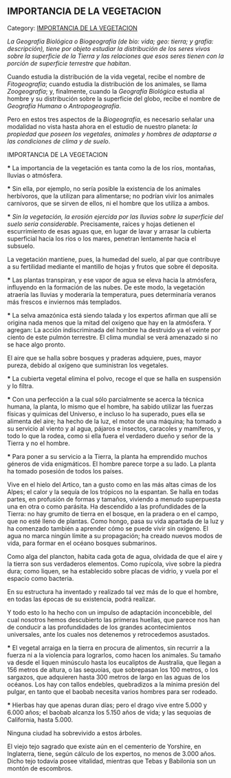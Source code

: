 ## IMPORTANCIA DE LA VEGETACION

Category: [IMPORTANCIA DE LA VEGETACION](http://descubrircorrientes.com.ar/2012/index.php/1491-geografia/6-fitogeografia/importancia-de-la-vegetacion)

_La Geografía Biológica o Biogeografía (de bio: vida; geo: tierra; y grafía: descripción), tiene por objeto estudiar la distribución de los seres vivos sobre la superficie de la Tierra y las relaciones que esos seres tienen con la porción de superficie terrestre que habitan_.

Cuando estudia la distribución de la vida vegetal, recibe el nombre de _Fitogeografía_; cuando estudia la distribución de los animales, se llama _Zoogeografía_; y, finalmente, cuando la _Geografía Biológica_ estudia al hombre y su distribución sobre la superficie del globo, recibe el nombre de _Geografía Humana_ o _Antropogeografía_.

Pero en estos tres aspectos de la _Biogeografía_, es necesario señalar una modalidad no vista hasta ahora en el estudio de nuestro planeta: _la propiedad que poseen los vegetales, animales y hombres de adaptarse a las condiciones de clima y de suelo_.

IMPORTANCIA DE LA VEGETACION

**\*** La importancia de la vegetación es tanta como la de los ríos, montañas, lluvias o atmósfera.

**\*** Sin ella, por ejemplo, no sería posible la existencia de los animales herbívoros, que la utilizan para alimentarse; no podrían vivir los animales carnívoros, que se sirven de ellos, ni el hombre que los utiliza a ambos.

**\*** _Sin la vegetación, la erosión ejercida por las lluvias sobre la superficie del suelo sería considerable_. Precisamente, raíces y hojas detienen el escurrimiento de esas aguas que, en lugar de lavar y arrasar la cubierta superficial hacia los ríos o los mares, penetran lentamente hacia el subsuelo.

La vegetación mantiene, pues, la humedad del suelo, al par que contribuye a su fertilidad mediante el mantillo de hojas y frutos que sobre él deposita.

**\*** Las plantas transpiran, y ese vapor de agua se eleva hacia la atmósfera, influyendo en la formación de las nubes. De este modo, la vegetación atraería las lluvias y moderaría la temperatura, pues determinaría veranos más frescos e inviernos más templados.

**\*** La selva amazónica está siendo talada y los expertos afirman que allí se origina nada menos que la mitad del oxígeno que hay en la atmósfera. Y agregan: La acción indiscriminada del hombre ha destruido ya el veinte por ciento de este pulmón terrestre. El clima mundial se verá amenazado si no se hace algo pronto.

El aire que se halla sobre bosques y praderas adquiere, pues, mayor pureza, debido al oxígeno que suministran los vegetales.

**\*** La cubierta vegetal elimina el polvo, recoge el que se halla en suspensión y lo filtra.

**\*** Con una perfección a la cual sólo parcialmente se acerca la técnica humana, la planta, lo mismo que el hombre, ha sabido utilizar las fuerzas físicas y químicas del Universo, e incluso lo ha superado, pues ella se alimenta del aire; ha hecho de la luz, el motor de una máquina; ha tomado a su servicio al viento y al agua, pájaros e insectos, caracoles y mamíferos, y todo lo que la rodea, como si ella fuera el verdadero dueño y señor de la Tierra y no el hombre.

**\*** Para poner a su servicio a la Tierra, la planta ha emprendido muchos géneros de vida enigmáticos. El hombre parece torpe a su lado. La planta ha tomado posesión de todos los países.

Vive en el hielo del Artico, tan a gusto como en las más altas cimas de los Alpes; el calor y la sequía de los trópicos no la espantan. Se halla en todas partes, en profusión de formas y tamaños, viviendo a menudo superpuesta una en otra o como parásita. Ha descendido a las profundidades de la Tierra: no hay grumito de tierra en el bosque, en la pradera o en el campo, que no esté lleno de plantas. Como hongo, pasa su vida apartada de la luz y ha comenzado también a aprender cómo se puede vivir sin oxígeno. El agua no marca ningún límite a su propagación; ha creado nuevos modos de vida, para formar en el océano bosques submarinos.

Como alga del plancton, habita cada gota de agua, olvidada de que el aire y la tierra son sus verdaderos elementos. Como rupícola, vive sobre la piedra dura; como liquen, se ha establecido sobre placas de vidrio, y vuela por el espacio como bacteria.

En su estructura ha inventado y realizado tal vez más de lo que el hombre, en todas las épocas de su existencia, podrá realizar.

Y todo esto lo ha hecho con un impulso de adaptación inconcebible, del cual nosotros hemos descubierto las primeras huellas, que parece nos han de conducir a las profundidades de los grandes acontecimientos universales, ante los cuales nos detenemos y retrocedemos asustados.

**\*** El vegetal arraiga en la tierra en procura de alimentos, sin recurrir a la fuerza ni a la violencia para lograrlos, como hacen los animales. Su tamaño va desde el liquen minúsculo hasta los eucaliptos de Australia, que llegan a 156 metros de altura, o las sequoias, que sobrepasan los 100 metros, o los sargazos, que adquieren hasta 300 metros de largo en las aguas de los océanos. Los hay con tallos endebles, quebradizos a la mínima presión del pulgar, en tanto que el baobab necesita varios hombres para ser rodeado.

**\*** Hierbas hay que apenas duran días; pero el drago vive entre 5.000 y 6.000 años; el baobab alcanza los 5.150 años de vida; y las sequoias de California, hasta 5.000.

Ninguna ciudad ha sobrevivido a estos árboles.

El viejo tejo sagrado que existe aún en el cementerio de Yorshire, en Inglaterra, tiene, según cálculo de los expertos, no menos de 3.000 años. Dicho tejo todavía posee vitalidad, mientras que Tebas y Babilonia son un montón de escombros.